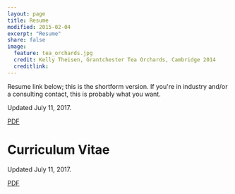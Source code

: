 ```yaml
---
layout: page
title: Resume
modified: 2015-02-04
excerpt: "Resume"
share: false
image:
  feature: tea_orchards.jpg
  credit: Kelly Theisen, Grantchester Tea Orchards, Cambridge 2014
  creditlink:
---
```


Resume link below; this is the shortform version. If you're in industry and/or a consulting contact, this is probably what you want.

Updated July 11, 2017.

<div markdown="0"><a href="https://github.com/theisencr/theisencr.github.io/blob/master/assets/theisencr_resume.pdf" class="btn btn-info">PDF</a></div>

# Curriculum Vitae

Updated July 11, 2017.

<div markdown="0"><a href="https://github.com/theisencr/theisencr.github.io/blob/master/assets/theisencr_CV.pdf" class="btn btn-info">PDF</a></div>
